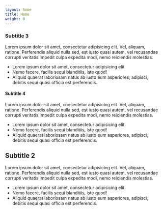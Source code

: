 ```yaml
---
layout: home
title: Home
weight: 0
---
```


### Subtitle 3

Lorem ipsum dolor sit amet, consectetur adipisicing elit. Vel, aliquam, ratione. Perferendis aliquid nulla sed, est iusto quasi autem, vel recusandae corrupti veritatis impedit culpa expedita modi, nemo reiciendis molestias.

- Lorem ipsum dolor sit amet, consectetur adipisicing elit. 
- Nemo facere, facilis sequi blanditiis, iste quod! 
- Aliquid quaerat laboriosam natus ab iusto eum asperiores, adipisci, debitis sequi quasi officia est perferendis.

#### Subtitle 4

Lorem ipsum dolor sit amet, consectetur adipisicing elit. Vel, aliquam, ratione. Perferendis aliquid nulla sed, est iusto quasi autem, vel recusandae corrupti veritatis impedit culpa expedita modi, nemo reiciendis molestias.

- Lorem ipsum dolor sit amet, consectetur adipisicing elit. 
- Nemo facere, facilis sequi blanditiis, iste quod! 
- Aliquid quaerat laboriosam natus ab iusto eum asperiores, adipisci, debitis sequi quasi officia est perferendis.

## Subtitle 2

Lorem ipsum dolor sit amet, consectetur adipisicing elit. Vel, aliquam, ratione. Perferendis aliquid nulla sed, est iusto quasi autem, vel recusandae corrupti veritatis impedit culpa expedita modi, nemo reiciendis molestias.

- Lorem ipsum dolor sit amet, consectetur adipisicing elit. 
- Nemo facere, facilis sequi blanditiis, iste quod! 
- Aliquid quaerat laboriosam natus ab iusto eum asperiores, adipisci, debitis sequi quasi officia est perferendis.
